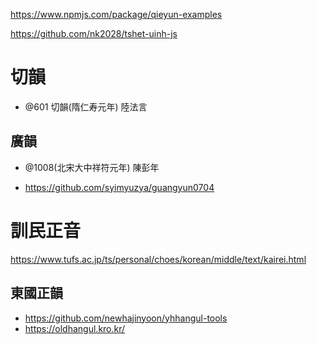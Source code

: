 https://www.npmjs.com/package/qieyun-examples

https://github.com/nk2028/tshet-uinh-js

# 切韻

- @601 切韻(隋仁寿元年) 陸法言

## 廣韻

- @1008(北宋大中祥符元年) 陳彭年

- https://github.com/syimyuzya/guangyun0704

# 訓民正音

https://www.tufs.ac.jp/ts/personal/choes/korean/middle/text/kairei.html

## 東國正韻

- https://github.com/newhajinyoon/yhhangul-tools
- https://oldhangul.kro.kr/
